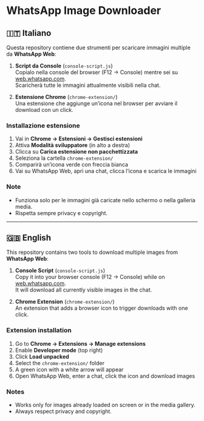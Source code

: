 # WhatsApp Image Downloader

## 🇮🇹 Italiano

Questa repository contiene due strumenti per scaricare immagini multiple da **WhatsApp Web**:

1. **Script da Console** (`console-script.js`)  
   Copialo nella console del browser (F12 → Console) mentre sei su [web.whatsapp.com](https://web.whatsapp.com).  
   Scaricherà tutte le immagini attualmente visibili nella chat.

2. **Estensione Chrome** (`chrome-extension/`)  
   Una estensione che aggiunge un’icona nel browser per avviare il download con un click.

### Installazione estensione
1. Vai in **Chrome → Estensioni → Gestisci estensioni**  
2. Attiva **Modalità sviluppatore** (in alto a destra)  
3. Clicca su **Carica estensione non pacchettizzata**  
4. Seleziona la cartella `chrome-extension/`  
5. Comparirà un’icona verde con freccia bianca  
6. Vai su WhatsApp Web, apri una chat, clicca l’icona e scarica le immagini  

### Note
- Funziona solo per le immagini già caricate nello schermo o nella galleria media.  
- Rispetta sempre privacy e copyright.  

---

## 🇬🇧 English

This repository contains two tools to download multiple images from **WhatsApp Web**:

1. **Console Script** (`console-script.js`)  
   Copy it into your browser console (F12 → Console) while on [web.whatsapp.com](https://web.whatsapp.com).  
   It will download all currently visible images in the chat.

2. **Chrome Extension** (`chrome-extension/`)  
   An extension that adds a browser icon to trigger downloads with one click.

### Extension installation
1. Go to **Chrome → Extensions → Manage extensions**  
2. Enable **Developer mode** (top right)  
3. Click **Load unpacked**  
4. Select the `chrome-extension/` folder  
5. A green icon with a white arrow will appear  
6. Open WhatsApp Web, enter a chat, click the icon and download images  

### Notes
- Works only for images already loaded on screen or in the media gallery.  
- Always respect privacy and copyright.  

